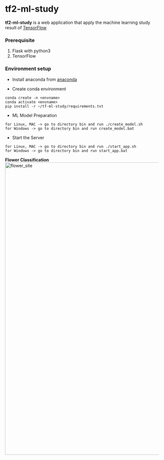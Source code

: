 # tf2-ml-study

**tf2-ml-study** is a web application that apply the machine learning study result of [TensorFlow](https://www.tensorflow.org/)

### Prerequisite

1. Flask with python3
2. TensorFlow

### Environment setup

- Install anaconda from [anaconda](https://docs.anaconda.com/anaconda/install/)

- Create conda environment

```shell script
conda create -n <envname>
conda activate <envname>
pip install -r ~/tf-ml-study/requirements.txt
```

- ML Model Preparation
```shell script
for Linux, MAC -> go to directory bin and run ./create_model.sh
for Windows -> go to directory bin and run create_model.bat
```

- Start the Server

```shell script
for Linux, MAC -> go to directory bin and run ./start_app.sh
for Windows -> go to directory bin and run start_app.bat
```

**Flower Classification**
<img width="960" alt="flower_site" src="https://user-images.githubusercontent.com/57161225/110586057-e91cb080-81b4-11eb-8b49-037894e2ba9e.PNG">
